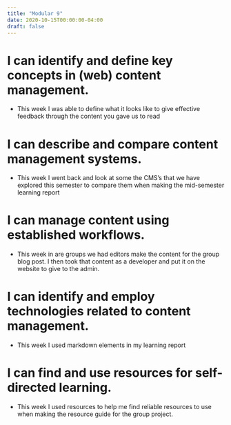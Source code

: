 ```yaml
---
title: "Modular 9"
date: 2020-10-15T00:00:00-04:00
draft: false
--- 
```


I can identify and define key concepts in (web) content management.
====================================================

* This week I was able to define what it looks like to give effective feedback through the content you gave us to read 

I can describe and compare content management systems.
=============================================

* This week I went back and look at some the CMS’s that we have explored this semester to compare them when making the mid-semester learning report

I can manage content using established workflows.
======================================

* This week in are groups we had editors make the content for the group blog post. I then took that content as a developer and put it on the website to give to the admin.

I can identify and employ technologies related to content management.
======================================================
* This week I used markdown elements in my learning report

I can find and use resources for self-directed learning.
=========================================

* This week I used resources to help me find reliable resources to use when making the resource guide for the group project. 
